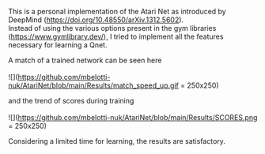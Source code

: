 This is a personal implementation of the Atari Net as introduced by DeepMind (https://doi.org/10.48550/arXiv.1312.5602).<br>
Instead of using the various options present in the gym libraries (https://www.gymlibrary.dev/), I tried to implement all the features necessary for learning a Qnet.<br>

A match of a trained network can be seen here <br><br>
![](https://github.com/mbelotti-nuk/AtariNet/blob/main/Results/match_speed_up.gif = 250x250)

and the trend of scores during training <br><br>
![](https://github.com/mbelotti-nuk/AtariNet/blob/main/Results/SCORES.png = 250x250)

Considering a limited time for learning, the results are satisfactory.
